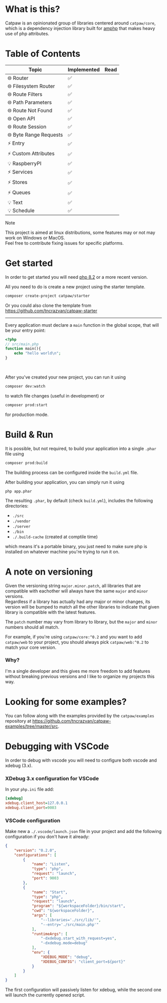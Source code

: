 # What is this?

Catpaw is an opinionated group of libraries centered around `catpaw/core`, which is a dependency injection library built for [amphp](https://amphp.org/) that makes heavy use of php attributes.

# Table of Contents

| Topic                  | Implemented | Read |
|------------------------|-------------|------|
| 🌐 Router              | ✅           |      |
| 🌐 Filesystem Router   | ✅           |      |
| 🌐 Route Filters       | ✅           |      |
| 🌐 Path Parameters     | ✅           |      |
| 🌐 Route Not Found     | ✅           |      |
| 🌐 Open API            | ✅           |      |
| 🌐 Route Session       | ✅           |      |
| 🌐 Byte Range Requests | ✅           |      |
| ⚡ Entry                | ✅           |      |
| ⚡ Custom Attributes    | ✅           |      |
| 💡 RaspberryPI         | ✅           |      |
| ⚡ Services             | ✅           |      |
| ⚡ Stores               | ✅           |      |
| ⚡ Queues               | ✅           |      |
| 💡 Text                | ✅           |      |
| 💡 Schedule            | ✅           |      |


> [!NOTE]
> This project is aimed at linux distributions, some features may or not may work on Windows or MacOS.\
> Feel free to contribute fixing issues for specific platforms.

# Get started

In order to get started you will need [php 8.2](https://www.php.net/downloads.php) or a more recent version.

All you need to do is create a new project using the starter template.

```bash
composer create-project catpaw/starter
```

Or you could also clone the template from https://github.com/tncrazvan/catpaw-starter

---

Every application must declare a ```main``` function in the global scope, that will be your entry point:

```php
<?php
// src/main.php
function main(){
    echo "hello world\n";
}
```

<br/>

After you've created your new project, you can run it using

```bash
composer dev:watch
```
to watch file changes (useful in development)
or

```bash
composer prod:start
```
for production mode.

# Build & Run

It is possible, but not required, to build your application into a single `.phar` file using

```bash
composer prod:build
```
The building process can be configured inside the `build.yml` file.

After building your application, you can simply run it using 
```
php app.phar
```
The resulting `.phar`, by default (check `build.yml`), includes the following directories:

- `./src`
- `./vendor`
- `./server`
- `./bin`
- `./.build-cache` (created at comptile time)

which means it's a portable binary, you just need to make 
sure php is installed on whatever machine you're trying to run it on.

# A note on versioning

Given the versioning string `major.minor.patch`, all libraries that are compatible with eachother will always have the same `major` and `minor` versions.<br/>
Regardless if a library has actually had any major or minor changes, its version will be bumped to match all the other libraries to indicate that given library is compatible with the latest features.<br/>

The `patch` number may vary from library to library, but the `major` and `minor` numbers should all match.

For example, if you're using `catpaw/core:^0.2` and you want to add `catpaw/web` to your project, you should always pick `catpaw/web:^0.2` to match your core version.

### Why? 
I'm a single developer and this gives me more freedom to add features without breaking previous versions and I like to organize my projects this way.
# Looking for some examples?

You can follow along with the examples provided by the `catpaw/examples` repository at https://github.com/tncrazvan/catpaw-examples/tree/master/src.


# Debugging with VSCode

In order to debug with vscode you will need to configure both vscode and xdebug (3.x).

### XDebug 3.x configuration for VSCode

In your `php.ini` file add:
```ini
[xdebug]
xdebug.client_host=127.0.0.1
xdebug.client_port=9003
```

### VSCode configuration

Make new a `./.vscode/launch.json` file in your project and add the following configuration if you don't have it already:
```json
{
    "version": "0.2.0",
    "configurations": [
        {
            "name": "Listen",
            "type": "php",
            "request": "launch",
            "port": 9003
        },
        {
            "name": "Start",
            "type": "php",
            "request": "launch",
            "program": "${workspaceFolder}/bin/start",
            "cwd": "${workspaceFolder}",
            "args": [
                "--libraries='./src/lib/'",
                "--entry='./src/main.php'"
            ],
            "runtimeArgs": [
                "-dxdebug.start_with_request=yes",
                "-dxdebug.mode=debug"
            ],
            "env": {
                "XDEBUG_MODE": "debug",
                "XDEBUG_CONFIG": "client_port=${port}"
            }
        }
    ]
}
```

The first configuration will passively listen for xdebug, while the second one will launch the currently opened script.
